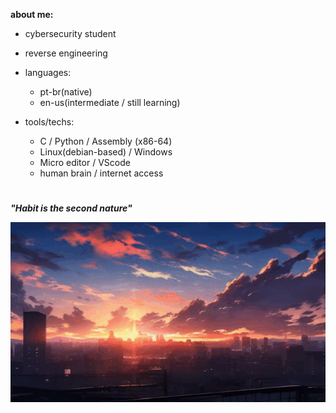 **about me:**
  
  - cybersecurity student
  - reverse engineering
    
- languages:
  
    - pt-br(native)
    - en-us(intermediate / still learning)

- tools/techs:
  
  - C / Python / Assembly (x86-64)
  - Linux(debian-based) / Windows
  - Micro editor / VScode 
  - human brain / internet access 



#

***"Habit is the second nature"***

![sunset](sunset.gif)






